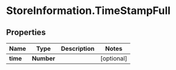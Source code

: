 # StoreInformation.TimeStampFull

## Properties
Name | Type | Description | Notes
------------ | ------------- | ------------- | -------------
**time** | **Number** |  | [optional] 
